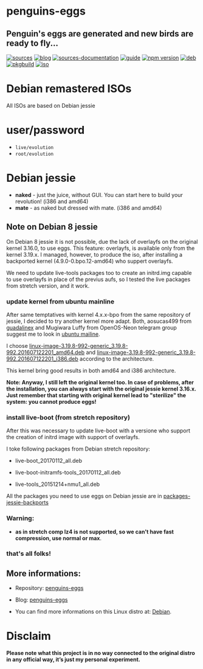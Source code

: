 penguins-eggs
=============

## Penguin&#39;s eggs are generated and new birds are ready to fly...
[![sources](https://img.shields.io/badge/github-sources-blue)](https://github.com/pieroproietti/penguins-eggs)
[![blog](https://img.shields.io/badge/blog-penguin's%20eggs-blue)](https://penguins-eggs.net)
[![sources-documentation](https://img.shields.io/badge/sources-documentation-blue)](https://penguins-eggs.net/sources-documentation/index.html)
[![guide](https://img.shields.io/badge/guide-penguin's%20eggs-blue)](https://penguins-eggs.net/book/)
[![npm version](https://img.shields.io/npm/v/penguins-eggs.svg)](https://npmjs.org/package/penguins-eggs)
[![deb](https://img.shields.io/badge/deb-packages-orange)](https://sourceforge.net/projects/penguins-eggs/files/DEBS)
[![pkgbuild](https://img.shields.io/badge/deb-packages-orange)](https://sourceforge.net/projects/penguins-eggs/files/PKGBUILD)
[![iso](https://img.shields.io/badge/iso-images-orange)](https://sourceforge.net/projects/penguins-eggs/files/ISOS)

# Debian remastered ISOs

All ISOs are based on Debian jessie

# user/password
* ```live/evolution```
* ```root/evolution```

# Debian jessie

* **naked** - just the juice, without GUI. You can start here to build your revolution! (i386 and amd64)
* **mate** - as naked but dressed with mate. (i386 and amd64)

## Note on Debian 8 jessie
On Debian 8 jessie it is not possible, due the lack of overlayfs on the original kernel 3.16.0, to use eggs. This feature: overlayfs, is available only from the kernel 3.19.x. I managed, however, to produce the iso, after installing a backported kernel (4.9.0-0.bpo.12-amd64) who suppert overlayfs.

We need to update live-tools packages too to create an initrd.img capable to use overlayfs in place of the previus aufs, so I tested the live packages from stretch version, and it work.


### update kernel from ubuntu mainline
After same temptatives with kernel 4.x.x-bpo from the same repository of jessie, I decided to try another kernel more adapt. Both, aosucas499 from [guadalinex](https://distrowatch.com/table.php?distribution=guadalinex) and Mugiwara Luffy from OpenOS-Neon telegram group suggest me to look in [ubuntu mailine](https://kernel.ubuntu.com/~kernel-ppa/mainline/linux-3.19.y.z-review/current/).

I choose [linux-image-3.19.8-992-generic_3.19.8-992.201607122201_amd64.deb](https://kernel.ubuntu.com/~kernel-ppa/mainline/linux-3.19.y.z-review/current/linux-image-3.19.8-992-generic_3.19.8-992.201607122201_amd64.deb) and [linux-image-3.19.8-992-generic_3.19.8-992.201607122201_i386.deb](https://kernel.ubuntu.com/~kernel-ppa/mainline/linux-3.19.y.z-review/current/linux-image-3.19.8-992-generic_3.19.8-992.201607122201_i386.deb) according to the architecture.

This kernel bring good results in both amd64 and i386 architecture.

__Note: Anyway, I still left the original kernel too. In case of problems, after the installation, you can always start with the original jessie kernel 3.16.x. Just remember that starting with original kernel lead to "sterilize" the system: you cannot produce eggs!__


### install live-boot (from stretch repository)
After this was necessary to update live-boot with a versione who support the creation of initrd image with support of overlayfs.

I toke following packages from Debian stretch repository:

* live-boot_20170112_all.deb

* live-boot-initramfs-tools_20170112_all.deb

* live-tools_20151214+nmu1_all.deb

All the packages you need to use eggs on Debian jessie are in [packages-jessie-backports](./packages-jessie-backports/)

### Warning: 
* __as in stretch comp lz4 is not supported, so we can't have fast compression, use normal or max__.

### that's all folks!

## More informations:

* Repository: [penguins-eggs](https://github.com/pieroproietti/penguins-eggs)
* Blog: [penguins-eggs](https://penguins-eggs.net)

* You can find more informations on this Linux distro at: [Debian](https://debian.org/).

# Disclaim
__Please note what this project is in no way connected to the original distro in any official way, it’s just my personal experiment.__

